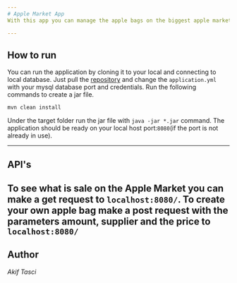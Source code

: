 ```yaml
---
# Apple Market App
With this app you can manage the apple bags on the biggest apple market. You can see the apple bag on the market or create and add your own apple bag to the market for sale.

---
```


## How to run
You can run the application by cloning it to your local and connecting to local database.
Just pull the [repository](https://github.com/akiftasci/market-app) and change the `application.yml` with your mysql database
port and credentials. Run the following commands to create a jar file.

`mvn clean install`

Under the target folder run the jar file with `java -jar *.jar` command. The application should be ready on your local host port:`8080`(if the port is not already in use).

---
## API's

To see what is sale on the Apple Market you can make a get request to `localhost:8080/`.
To create your own apple bag make a post request with the parameters amount, supplier and the price to `localhost:8080/`
---
## Author

*Akif Tasci*